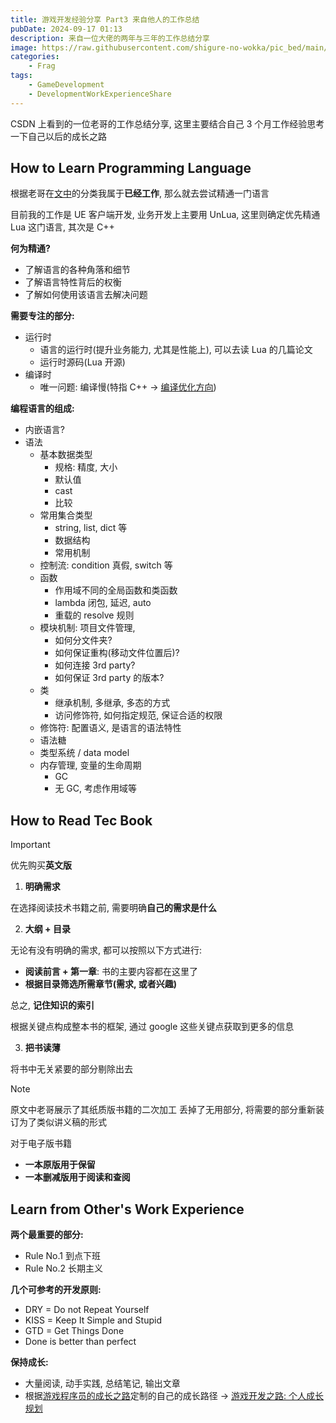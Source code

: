 ```yaml
---
title: 游戏开发经验分享 Part3 来自他人的工作总结
pubDate: 2024-09-17 01:13
description: 来自一位大佬的两年与三年的工作总结分享
image: https://raw.githubusercontent.com/shigure-no-wokka/pic_bed/main/imgs/family_frag.jpg
categories: 
    - Frag
tags:
    - GameDevelopment
    - DevelopmentWorkExperienceShare
---
```


CSDN 上看到的一位老哥的工作总结分享, 这里主要结合自己 3 个月工作经验思考一下自己以后的成长之路

<!--more-->

## How to Learn Programming Language

根据老哥在[文中](https://blog.csdn.net/zolo_mario/article/details/122449811)的分类我属于**已经工作**, 那么就去尝试精通一门语言

目前我的工作是 UE 客户端开发, 业务开发上主要用 UnLua, 这里则确定优先精通 Lua 这门语言, 其次是 C++


**何为精通?**
- 了解语言的各种角落和细节
- 了解语言特性背后的权衡
- 了解如何使用该语言去解决问题


**需要专注的部分:**
- 运行时
  - 语言的运行时(提升业务能力, 尤其是性能上), 可以去读 Lua 的几篇论文
  - 运行时源码(Lua 开源)
- 编译时
  - 唯一问题: 编译慢(特指 C++ -> [编译优化方向](https://tech.meituan.com/2020/12/10/apache-kylin-practice-in-meituan.html))


**编程语言的组成:**
- 内嵌语言?
- 语法
  - 基本数据类型
    - 规格: 精度, 大小
    - 默认值
    - cast
    - 比较
  - 常用集合类型
    - string, list, dict 等
    - 数据结构
    - 常用机制
  - 控制流: condition 真假, switch 等
  - 函数
    - 作用域不同的全局函数和类函数
    - lambda 闭包, 延迟, auto
    - 重载的 resolve 规则
  - 模块机制: 项目文件管理,
    - 如何分文件夹?
    - 如何保证重构(移动文件位置后)?
    - 如何连接 3rd party?
    - 如何保证 3rd party 的版本?
  - 类
    - 继承机制, 多继承, 多态的方式
    - 访问修饰符, 如何指定规范, 保证合适的权限
  - 修饰符: 配置语义, 是语言的语法特性
  - 语法糖
  - 类型系统 / data model
  - 内存管理, 变量的生命周期
    - GC
    - 无 GC, 考虑作用域等


## How to Read Tec Book

> [!IMPORTANT]
> 优先购买**英文版**

1. **明确需求**

在选择阅读技术书籍之前, 需要明确**自己的需求是什么**

2. **大纲 + 目录**

无论有没有明确的需求, 都可以按照以下方式进行:
- **阅读前言 + 第一章**: 书的主要内容都在这里了
- **根据目录筛选所需章节(需求, 或者兴趣)**

总之, **记住知识的索引**

根据关键点构成整本书的框架, 通过 google 这些关键点获取到更多的信息

3. **把书读薄**

将书中无关紧要的部分剔除出去

> [!NOTE]
> 原文中老哥展示了其纸质版书籍的二次加工
> 丢掉了无用部分, 将需要的部分重新装订为了类似讲义稿的形式

对于电子版书籍
- **一本原版用于保留**
- **一本删减版用于阅读和查阅**


## Learn from Other's Work Experience

**两个最重要的部分:**
- Rule No.1 到点下班
- Rule No.2 长期主义

**几个可参考的开发原则:**
- DRY = Do not Repeat Yourself
- KISS = Keep It Simple and Stupid
- GTD = Get Things Done
- Done is better than perfect

**保持成长:**
- 大量阅读, 动手实践, 总结笔记, 输出文章
- 根据[游戏程序员的成长之路](https://github.com/miloyip/game-programmer)定制的自己的成长路径 -> [游戏开发之路: 个人成长规划](../Frag/Project_GameDev_Self/Report_GameDev_Self.md)
